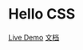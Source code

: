 # Hello CSS

[Live Demo](https://hello-css.surge.sh/)
[文档](https://niexiaofei1988.github.io/hello-css/#/)
